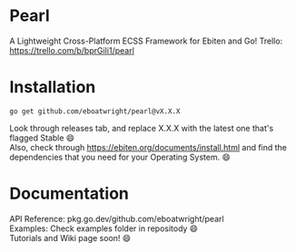# Pearl
 A Lightweight Cross-Platform ECSS Framework for Ebiten and Go!
 Trello: https://trello.com/b/bprGiIi1/pearl

# Installation
```
go get github.com/eboatwright/pearl@vX.X.X
```
 Look through releases tab, and replace X.X.X with the latest one that's flagged Stable :smile: <br />
 Also, check through https://ebiten.org/documents/install.html and find the dependencies that you need for your Operating System. :smile:

# Documentation
 API Reference: pkg.go.dev/github.com/eboatwright/pearl<br />
 Examples: Check examples folder in repositody :smile:<br />
 Tutorials and Wiki page soon! :smile:
